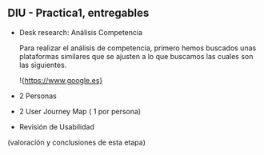 ## DIU - Practica1, entregables




- Desk research: Análisis Competencia 

	Para realizar el análisis de competencia, primero hemos buscados unas plataformas similares que se ajusten a lo que buscamos las cuales son las siguientes.

	!{https://www.google.es}
- 2 Personas 
- 2 User Journey Map  ( 1 por persona)
- Revisión de Usabilidad 


(valoración y conclusiones de esta etapa)
